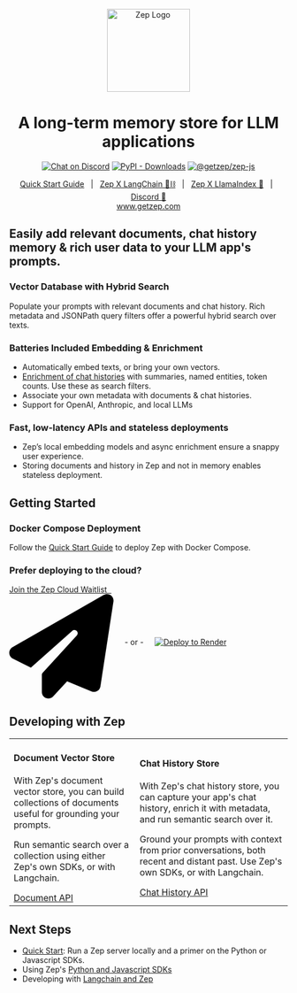 <p align="center">
  <a href="https://squidfunk.github.io/mkdocs-material/">
    <img src="https://github.com/getzep/zep/blob/main/assets/zep-bot-square-200x200.png?raw=true" width="150" alt="Zep Logo">
  </a>
</p>

<h1 align="center">
A long-term memory store for LLM applications
</h1>

<p align="center">
  <a href="https://discord.gg/W8Kw6bsgXQ"><img
    src="https://dcbadge.vercel.app/api/server/W8Kw6bsgXQ?style=flat"
    alt="Chat on Discord"
  /></a>
  <a href="https://pypi.org/project/zep-python"><img alt="PyPI - Downloads" src="https://img.shields.io/pypi/dw/zep-python?label=pypi%20downloads"></a>
  <a href="https://www.npmjs.com/package/@getzep/zep-js"><img alt="@getzep/zep-js" src="https://img.shields.io/npm/dw/%40getzep/zep-js?label=npm%20downloads"></a>
</p>

<p align="center">
<a href="/deployment/quickstart/">Quick Start Guide</a> &nbsp; | &nbsp; 
<a href="/sdk/langchain/">Zep X LangChain 🦜⛓</a> &nbsp; | &nbsp; 
<a href="/sdk/llamaindex/">Zep X LlamaIndex 🦙</a> &nbsp; | &nbsp;
<a href="https://discord.gg/W8Kw6bsgXQ">Discord 💬</a><br />
<a href="https://www.getzep.com">www.getzep.com</a>
</p>

<h2>Easily add relevant documents, chat history memory & rich user data to your LLM app's prompts.</h2>

### Vector Database with Hybrid Search

Populate your prompts with relevant documents and chat history. Rich metadata and JSONPath query filters offer a powerful hybrid search over texts.

### Batteries Included Embedding & Enrichment

- Automatically embed texts, or bring your own vectors.
- [Enrichment of chat histories](/sdk/extractors) with summaries, named entities, token counts. Use these as search filters.
- Associate your own metadata with documents & chat histories.
- Support for OpenAI, Anthropic, and local LLMs

### Fast, low-latency APIs and stateless deployments

- Zep’s local embedding models and async enrichment ensure a snappy user experience.
- Storing documents and history in Zep and not in memory enables stateless deployment.

## Getting Started

### Docker Compose Deployment

Follow the [Quick Start Guide](./deployment/quickstart.md) to deploy Zep with Docker Compose.

### Prefer deploying to the cloud?

<p style="display: flex; align-items: center;">
    <a class="md-button" href="https://www.getzep.com/#join-waitlist" style="margin-right: 20px; padding: inherit 15px; border-radius: 7px;">
        Join the Zep Cloud Waitlist &nbsp;
        <span class="twemoji">
            <svg xmlns="http://www.w3.org/2000/svg" viewBox="0 0 512 512">
                <!--! Font Awesome Free 6.4.0 by @fontawesome - https://fontawesome.com License - https://fontawesome.com/license/free (Icons: CC BY 4.0, Fonts: SIL OFL 1.1, Code: MIT License) Copyright 2023 Fonticons, Inc.-->
                <path d="M498.1 5.6c10.1 7 15.4 19.1 13.5 31.2l-64 416c-1.5 9.7-7.4 18.2-16 23s-18.9 5.4-28 1.6L284 427.7l-68.5 74.1c-8.9 9.7-22.9 12.9-35.2 8.1S160 493.2 160 480v-83.6c0-4 1.5-7.8 4.2-10.7l167.6-182.9c5.8-6.3 5.6-16-.4-22s-15.7-6.4-22-.7L106 360.8l-88.3-44.2C7.1 311.3.3 300.7 0 288.9s5.9-22.8 16.1-28.7l448-256c10.7-6.1 23.9-5.5 34 1.4z"></path>
            </svg>
        </span>
    </a>
- or -
    <a href="/deployment/render" style="display: flex; align-items: center; margin-left: 20px">
        <img alt="Deploy to Render" src="https://render.com/images/deploy-to-render-button.svg">
    </a>
</p>

## Developing with Zep

<table>
<tr>
<td>

<h4>Document Vector Store</h4>

<p>With Zep's document vector store, you can build collections of documents useful for grounding your prompts. </p>
<p>Run semantic search over a collection using either Zep's own SDKs, or with Langchain.</p>

<a href="/sdk/documents" class="md-button md-button--primary">
    Document API
</a>

</td>
<td>

<h4>Chat History Store</h4>

<p>
    <p> With Zep's chat history store, you can capture your app's chat history, enrich it with metadata, and run semantic search over it.</p>
<p> Ground your prompts with context from prior conversations, both recent and distant past. Use Zep's own SDKs, or with Langchain.
</p>

<a href="/sdk/chat_history" class="md-button md-button--primary">
    Chat History API
</a>

</td>
</tr>
</table>

## Next Steps

- [Quick Start](deployment/quickstart.md): Run a Zep server locally and a primer on the Python or Javascript SDKs.
- Using Zep's [Python and Javascript SDKs](sdk/index.md)
- Developing with [Langchain and Zep](sdk/langchain)
